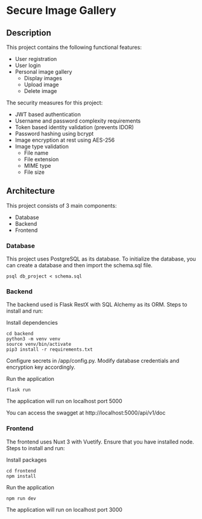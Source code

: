 # Secure Image Gallery

## Description

This project contains the following functional features:

* User registration
* User login
* Personal image gallery
  * Display images
  * Upload image
  * Delete image

The security measures for this project:

* JWT based authentication
* Username and password complexity requirements
* Token based identity validation (prevents IDOR)
* Password hashing using bcrypt
* Image encryption at rest using AES-256
* Image type validation
  * File name
  * File extension
  * MIME type
  * File size

## Architecture

This project consists of 3 main components:

* Database
* Backend
* Frontend

### Database

This project uses PostgreSQL as its database. To initialize the database, you can create a database and then import the schema.sql file.

```
psql db_project < schema.sql
```

### Backend

The backend used is Flask RestX with SQL Alchemy as its ORM. Steps to install and run:

Install dependencies

```
cd backend
python3 -m venv venv
source venv/bin/activate
pip3 install -r requirements.txt
```

Configure secrets in /app/config.py. Modify database credentials and encryption key accordingly.

Run the application

```
flask run
```

The application will run on localhost port 5000

You can access the swagget at http://localhost:5000/api/v1/doc

### Frontend

The frontend uses Nuxt 3 with Vuetify. Ensure that you have installed node. Steps to install and run:

Install packages

```
cd frontend
npm install
```

Run the application

```
npm run dev
```

The application will run on localhost port 3000
